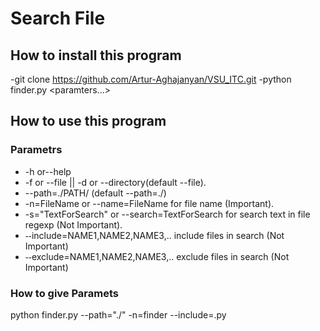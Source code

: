 # Search File

## How to install this program
  -git clone https://github.com/Artur-Aghajanyan/VSU_ITC.git
  -python finder.py <paramters...>

## How to use this program
   ### Parametrs
   - -h or--help
   - -f or --file || -d or --directory(default --file).
   - --path=./PATH/ (default --path=./)
   - -n=FileName or --name=FileName for file name (Important).
   - -s=\"TextForSearch\" or --search=TextForSearch for search text in file regexp (Not Important).
   - ֊֊include=NAME1,NAME2,NAME3,.. include files in search (Not Important)
   - ֊֊exclude=NAME1,NAME2,NAME3,.. exclude files in search (Not Important)
    
   ### How to give Paramets
   python finder.py --path="./" -n=finder --include=.py
        

